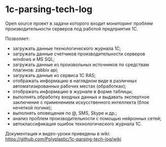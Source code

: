 # 1c-parsing-tech-log

Open source проект в задачи которого входит мониторинг проблем производительности серверов под работой предприятия 1С.

Позволяет:
- загружать данные технологического журнала 1С;
- загружать данные счетчиков производительности серверов windows и MS SQL;
- загружать данные из произвольных источников по средствам плагинов: zabbix api;
- загружать данные из сервиса 1С RAS;
- отображать информацию в наглядном виде в различных автоматизированных рабочих местах (обработках);
- отображать информацию в журнале в форме таблицы;
- выполнять обработку входных данных и выдавать экспертное заключение с применением искусственного интеллекта (блок нечеткой логики);
- выполнять оповещения по @, SMS, Skype и др.;
- анализ проблем производительности с помощью нейронных сетей;
- автоклассификация ошибок технологического журнала 1С.


Документация и видео-уроки приведены в wiki: https://github.com/Polyplastic/1c-parsing-tech-log/wiki
